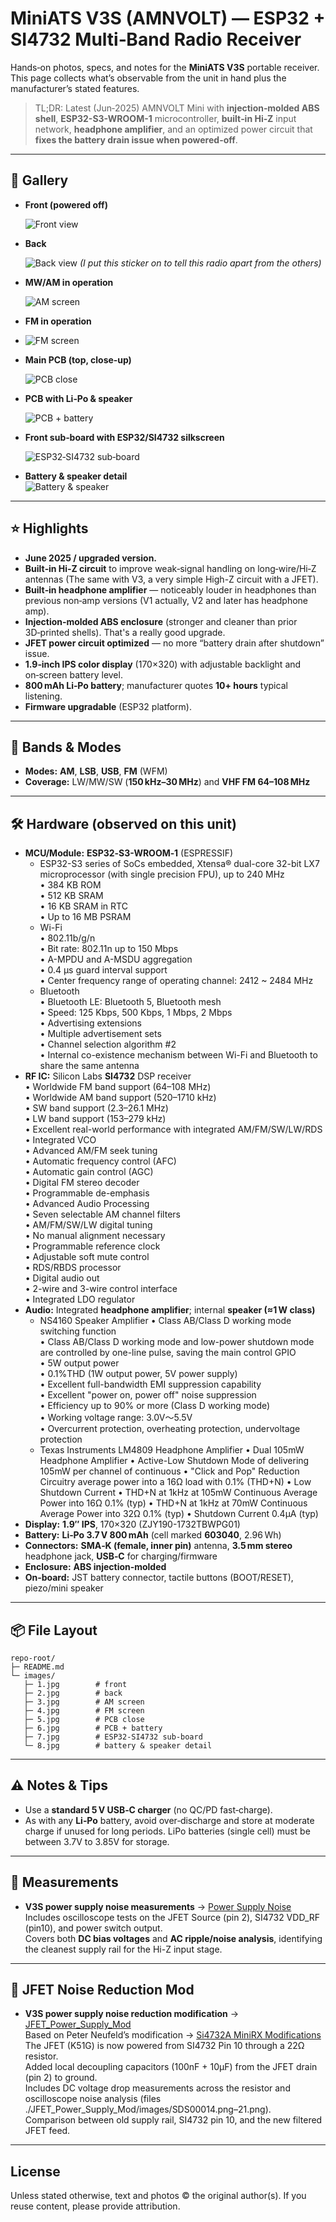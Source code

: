 # MiniATS V3S (AMNVOLT) — ESP32 + SI4732 Multi‑Band Radio Receiver

Hands‑on photos, specs, and notes for the **MiniATS V3S** portable receiver.  
This page collects what’s observable from the unit in hand plus the manufacturer’s stated features.

> TL;DR: Latest (Jun‑2025) AMNVOLT Mini with **injection‑molded ABS shell**, **ESP32-S3-WROOM-1** microcontroller, **built‑in Hi‑Z** input network, **headphone amplifier**, and an optimized power circuit that **fixes the battery drain issue when powered-off**.


---

## 📸 Gallery

- **Front (powered off)**
  
  ![Front view](./images/1.jpg)


- **Back**
  
  ![Back view](./images/2.jpg)
  *(I put this sticker on to tell this radio apart from the others)*


- **MW/AM in operation**
  
  ![AM screen](./images/3.jpg)


- **FM in operation**
- 
  ![FM screen](./images/4.jpg)


- **Main PCB (top, close‑up)**
 
  ![PCB close](./images/5.jpg)


- **PCB with Li‑Po & speaker**

  ![PCB + battery](./images/6.jpg)


- **Front sub‑board with ESP32/SI4732 silkscreen**
  
  ![ESP32‑SI4732 sub‑board](./images/7.jpg)


- **Battery & speaker detail**  
  ![Battery & speaker](./images/8.jpg)


---

## ⭐ Highlights
- **June 2025 / upgraded version.**
- **Built‑in Hi‑Z circuit** to improve weak‑signal handling on long‑wire/Hi‑Z antennas (The same with V3, a very simple High-Z circuit with a JFET).
- **Built‑in headphone amplifier** — noticeably louder in headphones than previous non‑amp versions (V1 actually, V2 and later has headphone amp).
- **Injection‑molded ABS enclosure** (stronger and cleaner than prior 3D‑printed shells). That's a really good upgrade.
- **JFET power circuit optimized** — no more “battery drain after shutdown” issue.
- **1.9‑inch IPS color display** (170×320) with adjustable backlight and on‑screen battery level.
- **800 mAh Li‑Po battery**; manufacturer quotes **10+ hours** typical listening.
- **Firmware upgradable** (ESP32 platform).


---

## 📡 Bands & Modes
- **Modes:** **AM**, **LSB**, **USB**, **FM** (WFM)  
- **Coverage:** LW/MW/SW (**150 kHz–30 MHz**) and **VHF FM 64–108 MHz**  


---

## 🛠️ Hardware (observed on this unit)
- **MCU/Module:** **ESP32‑S3-WROOM‑1** (ESPRESSIF)  
    - ESP32-S3 series of SoCs embedded, Xtensa® dual-core 32-bit LX7 microprocessor (with single precision FPU), up to 240 MHz  
      • 384 KB ROM  
      • 512 KB SRAM  
      • 16 KB SRAM in RTC  
      • Up to 16 MB PSRAM  
    - Wi-Fi  
      • 802.11b/g/n  
      • Bit rate: 802.11n up to 150 Mbps  
      • A-MPDU and A-MSDU aggregation  
      • 0.4 μs guard interval support  
      • Center frequency range of operating channel: 2412 ~ 2484 MHz  
    - Bluetooth  
      • Bluetooth LE: Bluetooth 5, Bluetooth mesh  
      • Speed: 125 Kbps, 500 Kbps, 1 Mbps, 2 Mbps  
      • Advertising extensions  
      • Multiple advertisement sets  
      • Channel selection algorithm #2  
      • Internal co-existence mechanism between Wi-Fi and Bluetooth to share the same antenna  
- **RF IC:** Silicon Labs **SI4732** DSP receiver  
    • Worldwide FM band support (64–108 MHz)  
    • Worldwide AM band support (520–1710 kHz)  
    • SW band support (2.3–26.1 MHz)  
    • LW band support (153–279 kHz)  
    • Excellent real-world performance with integrated AM/FM/SW/LW/RDS  
    • Integrated VCO  
    • Advanced AM/FM seek tuning  
    • Automatic frequency control (AFC)  
    • Automatic gain control (AGC)  
    • Digital FM stereo decoder  
    • Programmable de-emphasis  
    • Advanced Audio Processing  
    • Seven selectable AM channel filters  
    • AM/FM/SW/LW digital tuning  
    • No manual alignment necessary  
    • Programmable reference clock  
    • Adjustable soft mute control  
    • RDS/RBDS processor  
    • Digital audio out  
    • 2-wire and 3-wire control interface  
    • Integrated LDO regulator  
- **Audio:** Integrated **headphone amplifier**; internal **speaker (≈1 W class)**    
    - NS4160 Speaker Amplifier
      • Class AB/Class D working mode switching function  
      • Class AB/Class D working mode and low-power shutdown mode are controlled by one-line pulse, saving the main control GPIO  
      • 5W output power  
      • 0.1%THD (1W output power, 5V power supply)  
      • Excellent full-bandwidth EMI suppression capability  
      • Excellent "power on, power off" noise suppression  
      • Efficiency up to 90% or more (Class D working mode)  
      • Working voltage range: 3.0V～5.5V  
      • Overcurrent protection, overheating protection, undervoltage protection  
    - Texas Instruments LM4809 Headphone Amplifier
      • Dual 105mW Headphone Amplifier 
      • Active-Low Shutdown Mode of delivering 105mW per channel of continuous
      • "Click and Pop" Reduction Circuitry average power into a 16Ω load with 0.1% (THD+N)
      • Low Shutdown Current
      • THD+N at 1kHz at 105mW Continuous Average Power into 16Ω 0.1% (typ)
      • THD+N at 1kHz at 70mW Continuous Average Power into 32Ω 0.1% (typ)
      • Shutdown Current 0.4μA (typ)
- **Display:** **1.9″ IPS**, 170×320 (ZJY190-1732TBWPG01)  
- **Battery:** **Li‑Po 3.7 V 800 mAh** (cell marked **603040**, 2.96 Wh)  
- **Connectors:** **SMA‑K (female, inner pin)** antenna, **3.5 mm stereo** headphone jack, **USB‑C** for charging/firmware  
- **Enclosure:** **ABS injection‑molded**  
- **On‑board:** JST battery connector, tactile buttons (BOOT/RESET), piezo/mini speaker  


---

## 📦 File Layout
```
repo-root/
├─ README.md
└─ images/
   ├─ 1.jpg        # front
   ├─ 2.jpg        # back
   ├─ 3.jpg        # AM screen
   ├─ 4.jpg        # FM screen
   ├─ 5.jpg        # PCB close
   ├─ 6.jpg        # PCB + battery
   ├─ 7.jpg        # ESP32‑SI4732 sub‑board
   └─ 8.jpg        # battery & speaker detail
```


---

## ⚠️ Notes & Tips
- Use a **standard 5 V USB‑C charger** (no QC/PD fast‑charge).  
- As with any **Li‑Po** battery, avoid over‑discharge and store at moderate charge if unused for long periods. LiPo batteries (single cell) must be between 3.7V to 3.85V for storage.  


---

## 📐 Measurements

* **V3S power supply noise measurements** → [Power Supply Noise](./Power_Supply_Noise/README.md)  
  Includes oscilloscope tests on the JFET Source (pin 2), SI4732 VDD_RF (pin10), and power switch output.  
  Covers both **DC bias voltages** and **AC ripple/noise analysis**, identifying the cleanest supply rail for the Hi-Z input stage.  


---

## 📐 JFET Noise Reduction Mod

* **V3S power supply noise reduction modification** → [JFET_Power_Supply_Mod](./Amnvolt_V3S/JFET_Power_Supply_Mod/README.md)  
  Based on Peter Neufeld’s modification → [Si4732A MiniRX Modifications](https://peterneufeld.wordpress.com/2025/06/13/si4732a-minirx-modifications/)  
  The JFET (K51G) is now powered from SI4732 Pin 10 through a 22Ω resistor.  
  Added local decoupling capacitors (100nF + 10µF) from the JFET drain (pin 2) to ground.  
  Includes DC voltage drop measurements across the resistor and oscilloscope noise analysis (files ./JFET_Power_Supply_Mod/images/SDS00014.png–21.png).  
  Comparison between old supply rail, SI4732 pin 10, and the new filtered JFET feed.  


---

## License
Unless stated otherwise, text and photos © the original author(s). If you reuse content, please provide attribution.
